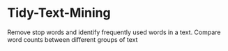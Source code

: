 # Tidy-Text-Mining
Remove stop words and identify frequently used words in a text. Compare word counts between different groups of text
